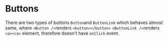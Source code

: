# Buttons

There are two types of buttons ``Button``and ``ButtonLink`` which behaves almost same, where ``<Button />``renders ``<button></button>`` ``<ButtonLink />``renders ``<a></a>`` element, therefore doesn't  have ``onClick`` event.

